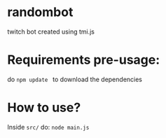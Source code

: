 # randombot
twitch bot created using tmi.js

# Requirements pre-usage:
do ```npm update ``` to download the dependencies

# How to use?
Inside ```src/``` do:
```node main.js```

